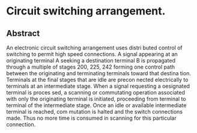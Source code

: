 # Circuit switching arrangement.

## Abstract
An electronic circuit switching arrangement uses distri buted control of switching to permit high speed connections. A signal appearing at an originating terminal A seeking a destination terminal B is propagated through a multiple of stages 200, 225, 242 forming one control path between the originating and terminating terminals toward that destina tion. Terminals at the final stages that are idle are precon nected electrically to terminals at an intermediate stage. When a signal requesting a oesignated terminal is proces sed, a scanning or commutating operation associated with only the originating terminal is initiated, proceeding from terminal to terminal of the intermediate stage. Once an idle or available intermediate terminal is reached, com mutation is halted and the switch connections made. Thus no more time is consumed in scanning for this particular connection.